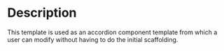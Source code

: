 # Description

This template is used as an accordion component template from which a user can modify without having to do the initial scaffolding.